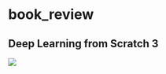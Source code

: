 # book_review
## Deep Learning from Scratch 3
![](https://www.hanbit.co.kr/data/books/B8475831198_l.jpg)

